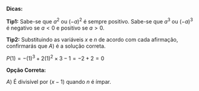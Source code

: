 **Dicas:**

**Tip1:** Sabe-se que $a^2$ ou $(-a)^2$ é sempre positivo.
Sabe-se que $a^3$ ou $(-a)^3$ é negativo se $a < 0$ e positivo se $a > 0$.

**Tip2:** Substituindo as variáveis $x$ e $n$ de acordo com cada afirmação, confirmarás que $A$) é a solução correta.

$P(1) = - (1)^3 + 2 (1)^2 \times 3 - 1 = -2 + 2 = 0$

**Opção Correta:**

$A$) É divisível por $(x - 1)$ quando $n$ é ímpar.
